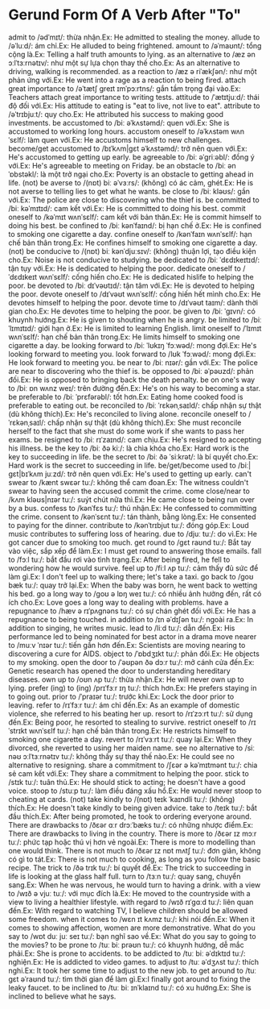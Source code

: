 # Gerund Form Of A Verb After "To"

admit to /ədˈmɪt/: thừa nhận.Ex: He admitted to stealing the money.
allude to /əˈluːd/: ám chỉ.Ex: He alluded to being frightened.
amount to /əˈmaʊnt/: tổng cộng là.Ex: Telling a half truth amounts to lying.
as an alternative to /æz ən ɔːlˈtɜːrnətɪv/: như một sự lựa chọn thay thế cho.Ex: As an alternative to driving, walking is recommended.
as a reaction to /æz ə riˈækʃən/: như một phản ứng với.Ex: He went into a rage as a reaction to being fired.
attach great importance to /əˈtætʃ ɡreɪt ɪmˈpɔːrtns/: gắn tầm trọng đại vào.Ex: Teachers attach great importance to writing tests.
attitude to /ˈætɪtjuːd/: thái độ đối với.Ex: His attitude to eating is "eat to live, not live to eat".
attribute to /əˈtrɪbjuːt/: quy cho.Ex: He attributed his success to making good investments.
be accustomed to /biː əˈkʌstəmd/: quen với.Ex: She is accustomed to working long hours.
accustom oneself to /əˈkʌstəm wʌnˈsɛlf/: làm quen với.Ex: He accustoms himself to new challenges.
become/get accustomed to /bɪˈkʌm|ɡɛt əˈkʌstəmd/: trở nên quen với.Ex: He's accustomed to getting up early.
be agreeable to /biː əˈɡriːəbl/: đồng ý với.Ex: He's agreeable to meeting on Friday.
be an obstacle to /biː ən ˈɒbstəkl/: là một trở ngại cho.Ex: Poverty is an obstacle to getting ahead in life.
(not) be averse to /(nɒt) biː əˈvɜːrs/: (không) có ác cảm, ghét.Ex: He is not averse to telling lies to get what he wants.
be close to /biː kləʊs/: gần với.Ex: The police are close to discovering who the thief is.
be committed to /biː kəˈmɪtɪd/: cam kết với.Ex: He is committed to doing his best. 
commit oneself to /kəˈmɪt wʌnˈsɛlf/: cam kết với bản thân.Ex: He is commit himself to doing his best. 
be confined to /biː kənˈfaɪnd/: bị hạn chế ở.Ex: He is confined to smoking one cigarette a day. 
confine oneself to /kənˈfaɪn wʌnˈsɛlf/: hạn chế bản thân trong.Ex: He confines himself to smoking one cigarette a day. 
(not) be conducive to /(nɒt) biː kənˈdjuːsɪv/: (không) thuận lợi, tạo điều kiện cho.Ex: Noise is not conducive to studying.
be dedicated to /biː ˈdɛdɪkeɪtɪd/: tận tụy với.Ex: He is dedicated to helping the poor. 
dedicate oneself to /ˈdɛdɪkeɪt wʌnˈsɛlf/: cống hiến cho.Ex: He is dedicated hislife to helping the poor. 
be devoted to /biː dɪˈvəʊtɪd/: tận tâm với.Ex: He is devoted to helping the poor. 
devote oneself to /dɪˈvəʊt wʌnˈsɛlf/: cống hiến hết mình cho.Ex: He devotes himself to helping the poor.
devote time to /dɪˈvəʊt taɪm/: dành thời gian cho.Ex: He devotes time to helping the poor.
be given to /biː ˈɡɪvn/: có khuynh hướng.Ex: He is given to shouting when he is angry.
be limited to /biː ˈlɪmɪtɪd/: giới hạn ở.Ex: He is limited to learning English.
limit oneself to /ˈlɪmɪt wʌnˈsɛlf/: hạn chế bản thân trong.Ex: He limits himself to smoking one cigarette a day.
be looking forward to /biː ˈlʊkɪŋ ˈfɔːwəd/: mong đợi.Ex: He's looking forward to meeting you. 
look forward to /lʊk ˈfɔːwəd/: mong đợi.Ex: He look forward to meeting you. 
be near to /biː nɪər/: gần với.Ex: The police are near to discovering who the thief is.
be opposed to /biː əˈpəʊzd/: phản đối.Ex: He is opposed to bringing back the death penalty.
be on one's way to /biː ɒn wʌnz weɪ/: trên đường đến.Ex: He's on his way to becoming a star.
be preferable to /biː ˈprɛfərəbl/: tốt hơn.Ex: Eating home cooked food is preferable to eating out.
be reconciled to /biː ˈrɛkənˌsaɪld/: chấp nhận sự thật (dù không thích).Ex: He's reconciled to living alone.
reconcile oneself to /ˈrɛkənˌsaɪl/: chấp nhận sự thật (dù không thích).Ex: She must reconcile herself to the fact that she must do some work if she wants to pass her exams.
be resigned to /biː rɪˈzaɪnd/: cam chịu.Ex: He's resigned to accepting his illness.
be the key to /biː ðə kiː/: là chìa khóa cho.Ex: Hard work is the key to succeeding in life.
be the secret to /biː ðə ˈsiːkrət/: là bí quyết cho.Ex: Hard work is the secret to succeeding in life.
be/get/become used to /biː|ɡɛt|bɪˈkʌm juːzd/: trở nên quen với.Ex: He's used to getting up early.
can't swear to /kænt swɛər tuː/: không thể cam đoan.Ex: The witness couldn't swear to having seen the accused commit the crime.
come close/near to /kʌm kləʊs|nɪər tuː/: suýt chút nữa thì.Ex: He came close to being run over by a bus.
confess to /kənˈfɛs tuː/: thú nhận.Ex: He confessed to committing the crime.
consent to /kənˈsɛnt tuː/: tán thành, bằng lòng.Ex: He consented to paying for the dinner.
contribute to /kənˈtrɪbjut tuː/: đóng góp.Ex: Loud music contributes to suffering loss of hearing.
due to /djuː tuː/: do vì.Ex: He got cancer due to smoking too much.
get round to /ɡɛt raʊnd tuː/: Bắt tay vào việc, sắp xếp để làm.Ex: I must get round to answering those emails.
fall to /fɔːl tuː/: bắt đầu rơi vào tình trạng.Ex: After being fired, he fell to wondering how he would survive.
feel up to /fiːl ʌp tuː/: cảm thấy đủ sức để làm gì.Ex: I don't feel up to walking there; let's take a taxi.
go back to /ɡoʊ bæk tuː/: quay trở lại.Ex: When the baby was born, he went back to wetting his bed.
go a long way to /ɡoʊ ə lɒŋ weɪ tuː/: có nhiều ảnh hưởng đến, rất có ích cho.Ex: Love goes a long way to dealing with problems.
have a repugnance to /hæv ə rɪˈpʌɡnəns tuː/: có sự chán ghét đối với.Ex: He has a repugnance to being touched.
in addition to /ɪn əˈdɪʃən tuː/: ngoài ra.Ex: In addition to singing, he writes music.
lead to /liːd tuː/: dẫn đến.Ex: His performance led to being nominated for best actor in a drama
move nearer to /muːv ˈnɪər tuː/: tiến gần hơn đến.Ex: Scientists are moving nearing to discovering a cure for AIDS.
object to /ˈɒbdʒɪkt tuː/: phản đối.Ex: He objects to my smoking.
open the door to /ˈəʊpən ðə dɔːr tuː/: mở cánh cửa đến.Ex: Genetic research has opened the door to understanding hereditary diseases.
own up to /oʊn ʌp tuː/: thừa nhận.Ex: He will never own up to lying.
prefer (ing) to (ing) /prɪˈfɜːr ɪŋ tuː/: thích hơn.Ex: He prefers staying in to going out.
prior to /ˈpraɪər tuː/: trước khi.Ex: Lock the door prior to leaving.
refer to /rɪˈfɜːr tuː/: ám chỉ đến.Ex: As an example of domestic violence, she referred to his beating her up.
resort to /rɪˈzɔːrt tuː/: sử dụng đến.Ex: Being poor, he resorted to stealing to survive.
restrict oneself to /rɪˈstrɪkt wʌnˈsɛlf tuː/: hạn chế bản thân trong.Ex: He restricts himself to smoking one cigarette a day.
revert to /rɪˈvɜːrt tuː/: quay lại.Ex: When they divorced, she reverted to using her maiden name.
see no alternative to /siː nəʊ ɔːlˈtɜːrnətɪv tuː/: không thấy sự thay thế nào.Ex: He could see no alternative to resigning.
share a commitment to /ʃɛər ə kəˈmɪtmənt tuː/: chia sẻ cam kết với.Ex: They share a commitment to helping the poor.
stick to /stɪk tuː/: tuân thủ.Ex: He should stick to acting; he doesn't have a good voice.
stoop to /stuːp tuː/: làm điều đáng xấu hổ.Ex: He would never stoop to cheating at cards.
(not) take kindly to /(nɒt) teɪk ˈkaɪndli tuː/: (không) thích.Ex: He doesn't take kindly to being given advice.
take to /teɪk tuː/: bắt đầu thích.Ex: After being promoted, he took to ordering everyone around.
There are drawbacks to /ðɛər ɑːr drɔːˈbæks tuː/: có những nhược điểm.Ex: There are drawbacks to living in the country.
There is more to /ðɛər ɪz mɔːr tuː/: phức tạp hoặc thú vị hơn vẻ ngoài.Ex: There is more to modelling than one would think.
There is not much to /ðɛər ɪz nɒt mʌtʃ tuː/: đơn giản, không có gì to tát.Ex: There is not much to cooking, as long as you follow the basic recipe.
The trick to /ðə trɪk tuː/: bí quyết để.Ex: The trick to succeeding in life is looking at the glass half full.
turn to /tɜːn tuː/: quay sang, chuyển sang.Ex: When he was nervous, he would turn to having a drink.
with a view to /wɪð ə vjuː tuː/: với mục đích là.Ex: He moved to the countryside with a view to living a healthier lifestyle.
with regard to /wɪð rɪˈɡɑːd tuː/: liên quan đến.Ex: With regard to watching TV, I believe children should be allowed some freedom.
when it comes to /wɛn ɪt kʌmz tuː/: khi nói đến.Ex: When it comes to showing affection, women are more demonstrative.
What do you say to /wɒt duː juː seɪ tuː/: bạn nghĩ sao về.Ex: What do you say to going to the movies?
to be prone to /tuː biː prəʊn tuː/: có khuynh hướng, dễ mắc phải.Ex: She is prone to accidents.
to be addicted to /tuː biː əˈdɪktɪd tuː/: nghiện.Ex: He is addicted to video games.
to adjust to /tuː əˈdʒʌst tuː/: thích nghi.Ex: It took her some time to adjust to the new job.
to get around to /tuː gɛt əˈraʊnd tuː/: tìm thời gian để làm gì.Ex:I finally got around to fixing the leaky faucet.
to be inclined to /tuː biː ɪnˈklaɪnd tuː/: có xu hướng.Ex: She is inclined to believe what he says.